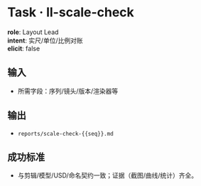 # Task · ll-scale-check

**role**: Layout Lead  
**intent**: 实尺/单位/比例对账  
**elicit**: false

## 输入

- 所需字段：序列/镜头/版本/渲染器等

## 输出

- `reports/scale-check-{{seq}}.md`

## 成功标准

- 与剪辑/模型/USD/命名契约一致；证据（截图/曲线/统计）齐全。
